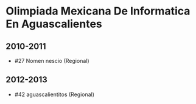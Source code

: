 # Olimpiada Mexicana De Informatica En Aguascalientes

## 2010-2011

- #27 Nomen nescio (Regional)

## 2012-2013

- #42 aguascalientitos (Regional)


